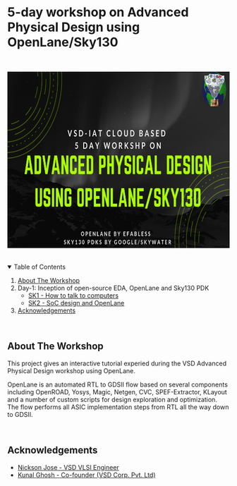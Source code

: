 # 5-day workshop on Advanced Physical Design using OpenLane/Sky130

<!-- PROJECT LOGO -->
<br />

<p align="center">
		<a href="https://www.vlsisystemdesign.com/advanced-physical-design-using-openlane-sky130/" target="_blank">
		<img src="assets/advanced_physical_design_poster.png" alt="Logo" width="800" height="400">
		</a>
</p>
<!-- TABLE OF CONTENTS -->
<br />

<details open="open">
	<summary>Table of Contents</summary>
	<ol>
		<li>
			<a href="#about-the-workshop">About The Workshop</a>
		</li>
		<li>
			Day-1: Inception of open-source EDA, OpenLane and Sky130 PDK
			<ul>
				<li><a href="day-1/d1_sk1_readme.md">SK1 - How to talk to computers</a></li>
				<li><a href="day-1/d1_sk2_readme.md">SK2 - SoC design and OpenLane</a></li>
				<!-- <li><a href="#day-2">Day 2</a></li>
				<li><a href="#day-3">Day 3</a></li>
				<li><a href="#day-4">Day 4</a></li>
				<li><a href="#day-5">Day 5</a></li> -->
			</ul>
		</li>
		<li>
			<a href="#acknowledgements">Acknowledgements</a>
		</li>
	</ol>
</details>

<br />

<!-- ABOUT THE WORKSHOP -->

## About The Workshop

This project gives an interactive tutorial experied during the VSD Advanced Physical Design workshop using OpenLane.

OpenLane is an automated RTL to GDSII flow based on several components including OpenROAD, Yosys, Magic, Netgen, CVC, SPEF-Extractor, KLayout and a number of custom scripts for design exploration and optimization. The flow performs all ASIC implementation steps from RTL all the way down to GDSII.

<br />

<!-- ## Day-1 - Inception of open-source EDA, OpenLane and Sky130 PDK -->

## Acknowledgements

- [Nickson Jose - VSD VLSI Engineer](https://github.com/nickson-jose)
- [Kunal Ghosh - Co-founder (VSD Corp. Pvt. Ltd)](https://github.com/kunalg123)

